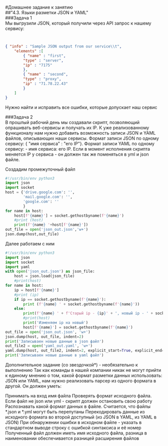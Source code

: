 #Домашнее задание к занятию  
##"4.3. Языки разметки JSON и YAML"  
###Задача 1  
Мы выгрузили JSON, который получили через API запрос к нашему сервису:  
```json


{ "info" : "Sample JSON output from our service\\t",
    "elements" :[
        { "name" : "first",
        "type" : "server",
        "ip" : "7175" 
        },
        { "name" : "second",
        "type" : "proxy",
        "ip" : "71.78.22.43"
        }
    ]
}
```
Нужно найти и исправить все ошибки, которые допускает наш сервис

###Задача 2  
В прошлый рабочий день мы создавали скрипт, позволяющий опрашивать веб-сервисы и получать их IP. К уже реализованному функционалу нам нужно добавить возможность записи JSON и YAML файлов, описывающих наши сервисы. Формат записи JSON по одному сервису: { "имя сервиса" : "его IP"}. Формат записи YAML по одному сервису: - имя сервиса: его IP. Если в момент исполнения скрипта меняется IP у сервиса - он должен так же поменяться в yml и json файле.  

Создадим промежуточный файл
```python
#!/usr/bin/env python3
import json
import socket
host = {'drive.google.com': '',
        'mail.google.com': '',
        'google.com': ''
        }
for name in host:
    host[f'{name}'] = socket.gethostbyname(f'{name}')
    #print (host)
    print(f'{name} '+host[f'{name}'])
out_file = open('json_out.json','w+')
json.dump(host,out_file)                               
```
Далее работаем с ним  
```python
#!/usr/bin/env python3
import json
import socket
import yaml
with open('json_out.json') as json_file:
    host = json.load(json_file)
    #print(host)
for name in host:
    ip = host[f'{name}']
    #print (ip)
    if ip == socket.gethostbyname(f'{name}'):
        print (f'{name} ' + socket.gethostbyname(f'{name}'))
    else:
        print(f'{name} ' + f'Старый ip - {ip}' + ', новый ip - ' + socket.gethostbyname(f'{name}'))
        #print(host)
        print('Изменяем ip на новый')
        host[f'{name}'] = socket.gethostbyname(f'{name}')
out_file = open('json_out.json', 'w+')
json.dump(host, out_file, indent=2)
print('Записываен новые данные в json файл')
out_file2 = open('yaml_out.yaml', 'w+')
yaml.dump(host, out_file2, indent=2, explicit_start=True, explicit_end=True)
print('Записываен новые данные в yaml файл')
```

Дополнительное задание (со звездочкой*) - необязательно к выполнению
Так как команды в нашей компании никак не могут прийти к единому мнению о том, какой формат разметки данных использовать: JSON или YAML, нам нужно реализовать парсер из одного формата в другой. Он должен уметь:

Принимать на вход имя файла
Проверять формат исходного файла. Если файл не json или yml - скрипт должен остановить свою работу
Распознавать какой формат данных в файле. Считается, что файлы *.json и *.yml могут быть перепутаны
Перекодировать данные из исходного формата во второй доступный (из JSON в YAML, из YAML в JSON)
При обнаружении ошибки в исходном файле - указать в стандартном выводе строку с ошибкой синтаксиса и её номер
Полученный файл должен иметь имя исходного файла, разница в наименовании обеспечивается разницей расширения файлов